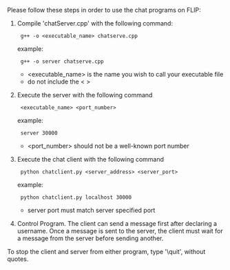 Please follow these steps in order to use the chat programs on FLIP:

1. Compile 'chatServer.cpp' with the following command:
	
		g++ -o <executable_name> chatserve.cpp

	example:

		g++ -o server chatserve.cpp

	- <executable_name> is the name you wish to call your executable file
	- do not include the < >


2. Execute the server with the following command
		
		<executable_name> <port_number>

	example:

		server 30000

	- <port_number> should not be a well-known port number


3. Execute the chat client with the following command

		python chatclient.py <server_address> <server_port>

	example:

		python chatclient.py localhost 30000

	- server port must match server specified port


4. Control Program. The client can send a message first after declaring
a username. Once a message is sent to the server, the client must wait
for a message from the server before sending another.

To stop the client and server from either program, type '\quit', without
quotes.